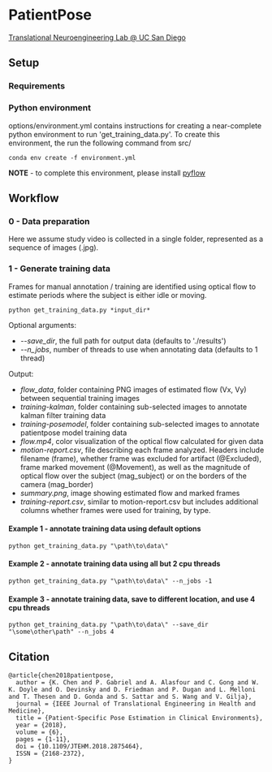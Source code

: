 # PatientPose
[Translational Neuroengineering Lab @ UC San Diego](http://tnel.ucsd.edu)



## Setup
### Requirements

### Python environment 

options/environment.yml contains instructions for creating a near-complete python environment to run 'get_training_data.py'. To create this environment, the run the following command from src/

`conda env create -f environment.yml`

__NOTE__ - to complete this environment, please install [pyflow](https://github.com/pathak22/pyflow) 

## Workflow

### 0 - Data preparation

Here we assume study video is collected in a single folder, represented as a sequence of images (.jpg). 

### 1 - Generate training data

Frames for manual annotation / training are identified using optical flow to estimate periods where the subject is either idle or moving. 

`python get_training_data.py *input_dir* `

Optional arguments:

* *--save_dir*, the full path for output data (defaults to './results')
* *--n_jobs*, number of threads to use when annotating data (defaults to 1 thread) 


Output:

* *flow_data*, folder containing PNG images of estimated flow (Vx, Vy) between sequential training images
* *training-kalman*, folder containing sub-selected images to annotate kalman filter training data
* *training-posemodel*, folder containing sub-selected images to annotate patientpose model training data
* *flow.mp4*, color visualization of the optical flow calculated for given data
* *motion-report.csv*, file describing each frame analyzed. Headers include filename (frame), whether frame was excluded for artifact (@Excluded), frame marked movement (@Movement), as well as the magnitude of optical flow over the subject (mag\_subject) or on the borders of the camera (mag\_border)
* *summary.png*, image showing estimated flow and marked frames 
* *training-report.csv*, similar to motion-report.csv but includes additional columns whether frames were used for training, by type. 

#### Example 1 - annotate training data using default options

`python get_training_data.py "\path\to\data\"`


#### Example 2 - annotate training data using all but 2 cpu threads

`python get_training_data.py "\path\to\data\" --n_jobs -1`


#### Example 3 - annotate training data, save to different location, and use 4 cpu threads

`python get_training_data.py "\path\to\data\" --save_dir "\some\other\path" --n_jobs 4`

## Citation

	@article{chen2018patientpose,
	  author = {K. Chen and P. Gabriel and A. Alasfour and C. Gong and W. K. Doyle and O. Devinsky and D. Friedman and P. Dugan and L. Melloni and T. Thesen and D. Gonda and S. Sattar and S. Wang and V. Gilja},
	  journal = {IEEE Journal of Translational Engineering in Health and Medicine}, 
	  title = {Patient-Specific Pose Estimation in Clinical Environments}, 
	  year = {2018}, 
	  volume = {6}, 
	  pages = {1-11}, 
	  doi = {10.1109/JTEHM.2018.2875464}, 
	  ISSN = {2168-2372},
	}

